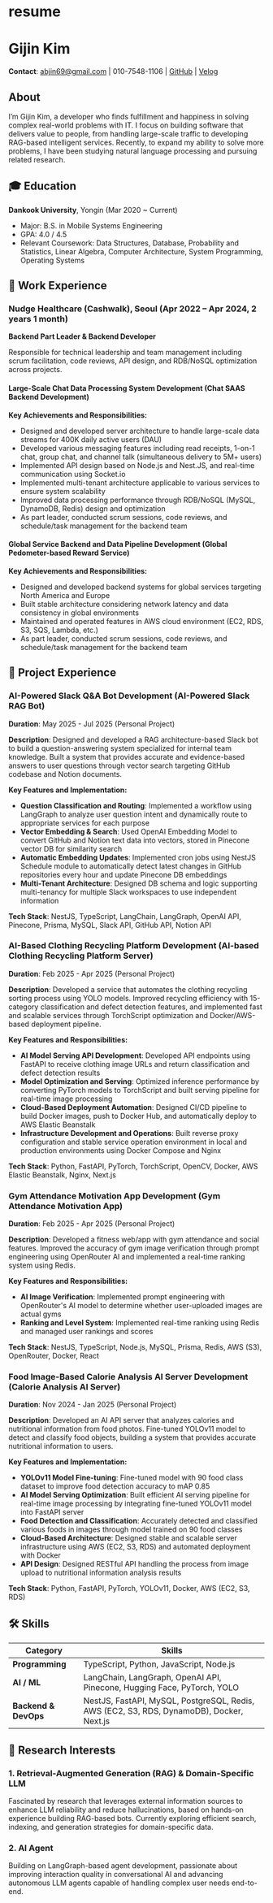 # resume

# Gijin Kim

**Contact**: abjin69@gmail.com | 010-7548-1106 | [GitHub](https://github.com/abjin) | [Velog](https://velog.io/@abjin)

## About

I’m Gijin Kim, a developer who finds fulfillment and happiness in solving complex real-world problems with IT. I focus on building software that delivers value to people, from handling large-scale traffic to developing RAG-based intelligent services. Recently, to expand my ability to solve more problems, I have been studying natural language processing and pursuing related research.

## 🎓 Education

**Dankook University**, Yongin (Mar 2020 ~ Current)
- Major: B.S. in Mobile Systems Engineering
- GPA: 4.0 / 4.5
- Relevant Coursework: Data Structures, Database, Probability and Statistics, Linear Algebra, Computer Architecture, System Programming, Operating Systems

## 💼 Work Experience

### Nudge Healthcare (Cashwalk), Seoul (Apr 2022 – Apr 2024, 2 years 1 month)
**Backend Part Leader & Backend Developer**

Responsible for technical leadership and team management including scrum facilitation, code reviews, API design, and RDB/NoSQL optimization across projects.

#### Large-Scale Chat Data Processing System Development (Chat SAAS Backend Development)
**Key Achievements and Responsibilities:**
- Designed and developed server architecture to handle large-scale data streams for 400K daily active users (DAU)
- Developed various messaging features including read receipts, 1-on-1 chat, group chat, and channel talk (simultaneous delivery to 5M+ users)
- Implemented API design based on Node.js and Nest.JS, and real-time communication using Socket.io
- Implemented multi-tenant architecture applicable to various services to ensure system scalability
- Improved data processing performance through RDB/NoSQL (MySQL, DynamoDB, Redis) design and optimization
- As part leader, conducted scrum sessions, code reviews, and schedule/task management for the backend team

#### Global Service Backend and Data Pipeline Development (Global Pedometer-based Reward Service)
**Key Achievements and Responsibilities:**
- Designed and developed backend systems for global services targeting North America and Europe
- Built stable architecture considering network latency and data consistency in global environments
- Maintained and operated features in AWS cloud environment (EC2, RDS, S3, SQS, Lambda, etc.)
- As part leader, conducted scrum sessions, code reviews, and schedule/task management for the backend team

## 🚀 Project Experience

### AI-Powered Slack Q&A Bot Development (AI-Powered Slack RAG Bot)
**Duration**: May 2025 - Jul 2025 (Personal Project)

**Description**: Designed and developed a RAG architecture-based Slack bot to build a question-answering system specialized for internal team knowledge. Built a system that provides accurate and evidence-based answers to user questions through vector search targeting GitHub codebase and Notion documents.

**Key Features and Implementation:**
- **Question Classification and Routing**: Implemented a workflow using LangGraph to analyze user question intent and dynamically route to appropriate services for each purpose
- **Vector Embedding & Search**: Used OpenAI Embedding Model to convert GitHub and Notion text data into vectors, stored in Pinecone vector DB for similarity search
- **Automatic Embedding Updates**: Implemented cron jobs using NestJS Schedule module to automatically detect latest changes in GitHub repositories every hour and update Pinecone DB embeddings
- **Multi-Tenant Architecture**: Designed DB schema and logic supporting multi-tenancy for multiple Slack workspaces to use independent information

**Tech Stack**: NestJS, TypeScript, LangChain, LangGraph, OpenAI API, Pinecone, Prisma, MySQL, Slack API, GitHub API, Notion API

### AI-Based Clothing Recycling Platform Development (AI-based Clothing Recycling Platform Server)
**Duration**: Feb 2025 - Apr 2025 (Personal Project)

**Description**: Developed a service that automates the clothing recycling sorting process using YOLO models. Improved recycling efficiency with 15-category classification and defect detection features, and implemented fast and scalable services through TorchScript optimization and Docker/AWS-based deployment pipeline.

**Key Features and Responsibilities:**
- **AI Model Serving API Development**: Developed API endpoints using FastAPI to receive clothing image URLs and return classification and defect detection results
- **Model Optimization and Serving**: Optimized inference performance by converting PyTorch models to TorchScript and built serving pipeline for real-time image processing
- **Cloud-Based Deployment Automation**: Designed CI/CD pipeline to build Docker images, push to Docker Hub, and automatically deploy to AWS Elastic Beanstalk
- **Infrastructure Development and Operations**: Built reverse proxy configuration and stable service operation environment in local and production environments using Docker Compose and Nginx

**Tech Stack**: Python, FastAPI, PyTorch, TorchScript, OpenCV, Docker, AWS Elastic Beanstalk, Nginx, Next.js

### Gym Attendance Motivation App Development (Gym Attendance Motivation App)
**Duration**: Feb 2025 - Apr 2025 (Personal Project)

**Description**: Developed a fitness web/app with gym attendance and social features. Improved the accuracy of gym image verification through prompt engineering using OpenRouter AI and implemented a real-time ranking system using Redis.

**Key Features and Responsibilities:**
- **AI Image Verification**: Implemented prompt engineering with OpenRouter's AI model to determine whether user-uploaded images are actual gyms
- **Ranking and Level System**: Implemented real-time ranking using Redis and managed user rankings and scores

**Tech Stack**: NestJS, TypeScript, Node.js, MySQL, Prisma, Redis, AWS (S3), OpenRouter, Docker, React

### Food Image-Based Calorie Analysis AI Server Development (Calorie Analysis AI Server)
**Duration**: Nov 2024 - Jan 2025 (Personal Project)

**Description**: Developed an AI API server that analyzes calories and nutritional information from food photos. Fine-tuned YOLOv11 model to detect and classify food objects, building a system that provides accurate nutritional information to users.

**Key Features and Implementation:**
- **YOLOv11 Model Fine-tuning**: Fine-tuned model with 90 food class dataset to improve food detection accuracy to mAP 0.85
- **AI Model Serving Optimization**: Built efficient AI serving pipeline for real-time image processing by integrating fine-tuned YOLOv11 model into FastAPI server
- **Food Detection and Classification**: Accurately detected and classified various foods in images through model trained on 90 food classes
- **Cloud-Based Architecture**: Designed stable and scalable server infrastructure using AWS (EC2, S3, RDS) and automated deployment with Docker
- **API Design**: Designed RESTful API handling the process from image upload to nutritional information analysis results

**Tech Stack**: Python, FastAPI, PyTorch, YOLOv11, Docker, AWS (EC2, S3, RDS)

## 🛠️ Skills

| Category | Skills |
|----------|---------|
| **Programming** | TypeScript, Python, JavaScript, Node.js |
| **AI / ML** | LangChain, LangGraph, OpenAI API, Pinecone, Hugging Face, PyTorch, YOLO |
| **Backend & DevOps** | NestJS, FastAPI, MySQL, PostgreSQL, Redis, AWS (EC2, S3, RDS, DynamoDB), Docker, Next.js |

## 🔬 Research Interests

### 1. Retrieval-Augmented Generation (RAG) & Domain-Specific LLM
Fascinated by research that leverages external information sources to enhance LLM reliability and reduce hallucinations, based on hands-on experience building RAG-based bots. Currently exploring efficient search, indexing, and generation strategies for domain-specific data.

### 2. AI Agent
Building on LangGraph-based agent development, passionate about improving interaction quality in conversational AI and advancing autonomous LLM agents capable of handling complex user needs end-to-end.